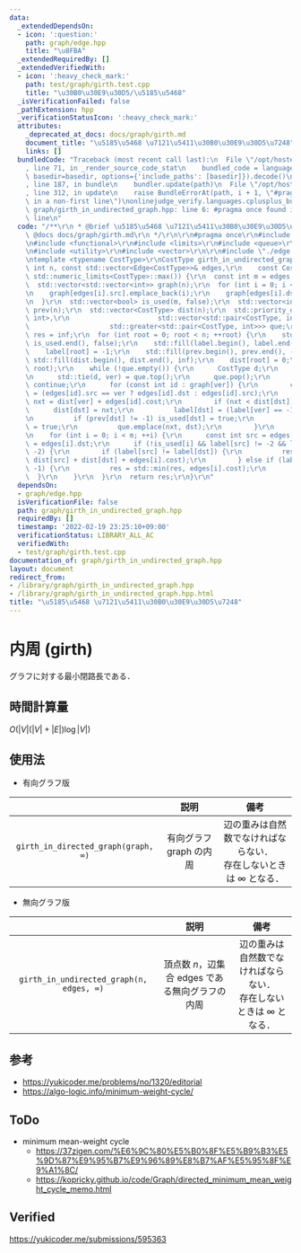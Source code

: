 ```yaml
---
data:
  _extendedDependsOn:
  - icon: ':question:'
    path: graph/edge.hpp
    title: "\u8FBA"
  _extendedRequiredBy: []
  _extendedVerifiedWith:
  - icon: ':heavy_check_mark:'
    path: test/graph/girth.test.cpp
    title: "\u30B0\u30E9\u30D5/\u5185\u5468"
  _isVerificationFailed: false
  _pathExtension: hpp
  _verificationStatusIcon: ':heavy_check_mark:'
  attributes:
    _deprecated_at_docs: docs/graph/girth.md
    document_title: "\u5185\u5468 \u7121\u5411\u30B0\u30E9\u30D5\u7248"
    links: []
  bundledCode: "Traceback (most recent call last):\n  File \"/opt/hostedtoolcache/Python/3.10.4/x64/lib/python3.10/site-packages/onlinejudge_verify/documentation/build.py\"\
    , line 71, in _render_source_code_stat\n    bundled_code = language.bundle(stat.path,\
    \ basedir=basedir, options={'include_paths': [basedir]}).decode()\n  File \"/opt/hostedtoolcache/Python/3.10.4/x64/lib/python3.10/site-packages/onlinejudge_verify/languages/cplusplus.py\"\
    , line 187, in bundle\n    bundler.update(path)\n  File \"/opt/hostedtoolcache/Python/3.10.4/x64/lib/python3.10/site-packages/onlinejudge_verify/languages/cplusplus_bundle.py\"\
    , line 312, in update\n    raise BundleErrorAt(path, i + 1, \"#pragma once found\
    \ in a non-first line\")\nonlinejudge_verify.languages.cplusplus_bundle.BundleErrorAt:\
    \ graph/girth_in_undirected_graph.hpp: line 6: #pragma once found in a non-first\
    \ line\n"
  code: "/**\r\n * @brief \u5185\u5468 \u7121\u5411\u30B0\u30E9\u30D5\u7248\r\n *\
    \ @docs docs/graph/girth.md\r\n */\r\n\r\n#pragma once\r\n#include <algorithm>\r\
    \n#include <functional>\r\n#include <limits>\r\n#include <queue>\r\n#include <tuple>\r\
    \n#include <utility>\r\n#include <vector>\r\n\r\n#include \"./edge.hpp\"\r\n\r\
    \ntemplate <typename CostType>\r\nCostType girth_in_undirected_graph(\r\n    const\
    \ int n, const std::vector<Edge<CostType>>& edges,\r\n    const CostType inf =\
    \ std::numeric_limits<CostType>::max()) {\r\n  const int m = edges.size();\r\n\
    \  std::vector<std::vector<int>> graph(n);\r\n  for (int i = 0; i < m; ++i) {\r\
    \n    graph[edges[i].src].emplace_back(i);\r\n    graph[edges[i].dst].emplace_back(i);\r\
    \n  }\r\n  std::vector<bool> is_used(m, false);\r\n  std::vector<int> label(n),\
    \ prev(n);\r\n  std::vector<CostType> dist(n);\r\n  std::priority_queue<std::pair<CostType,\
    \ int>,\r\n                      std::vector<std::pair<CostType, int>>,\r\n  \
    \                    std::greater<std::pair<CostType, int>>> que;\r\n  CostType\
    \ res = inf;\r\n  for (int root = 0; root < n; ++root) {\r\n    std::fill(is_used.begin(),\
    \ is_used.end(), false);\r\n    std::fill(label.begin(), label.end(), -2);\r\n\
    \    label[root] = -1;\r\n    std::fill(prev.begin(), prev.end(), -1);\r\n   \
    \ std::fill(dist.begin(), dist.end(), inf);\r\n    dist[root] = 0;\r\n    que.emplace(0,\
    \ root);\r\n    while (!que.empty()) {\r\n      CostType d;\r\n      int ver;\r\
    \n      std::tie(d, ver) = que.top();\r\n      que.pop();\r\n      if (d > dist[ver])\
    \ continue;\r\n      for (const int id : graph[ver]) {\r\n        const int dst\
    \ = (edges[id].src == ver ? edges[id].dst : edges[id].src);\r\n        const CostType\
    \ nxt = dist[ver] + edges[id].cost;\r\n        if (nxt < dist[dst]) {\r\n    \
    \      dist[dst] = nxt;\r\n          label[dst] = (label[ver] == -1 ? dst : label[ver]);\r\
    \n          if (prev[dst] != -1) is_used[dst] = true;\r\n          is_used[id]\
    \ = true;\r\n          que.emplace(nxt, dst);\r\n        }\r\n      }\r\n    }\r\
    \n    for (int i = 0; i < m; ++i) {\r\n      const int src = edges[i].src, dst\
    \ = edges[i].dst;\r\n      if (!is_used[i] && label[src] != -2 && label[dst] !=\
    \ -2) {\r\n        if (label[src] != label[dst]) {\r\n          res = std::min(res,\
    \ dist[src] + dist[dst] + edges[i].cost);\r\n        } else if (label[src] ==\
    \ -1) {\r\n          res = std::min(res, edges[i].cost);\r\n        }\r\n    \
    \  }\r\n    }\r\n  }\r\n  return res;\r\n}\r\n"
  dependsOn:
  - graph/edge.hpp
  isVerificationFile: false
  path: graph/girth_in_undirected_graph.hpp
  requiredBy: []
  timestamp: '2022-02-19 23:25:10+09:00'
  verificationStatus: LIBRARY_ALL_AC
  verifiedWith:
  - test/graph/girth.test.cpp
documentation_of: graph/girth_in_undirected_graph.hpp
layout: document
redirect_from:
- /library/graph/girth_in_undirected_graph.hpp
- /library/graph/girth_in_undirected_graph.hpp.html
title: "\u5185\u5468 \u7121\u5411\u30B0\u30E9\u30D5\u7248"
---
```

# 内周 (girth)

グラフに対する最小閉路長である．


## 時間計算量

$O(\lvert V \rvert (\lvert V \rvert + \lvert E \rvert) \log{\lvert V \rvert})$


## 使用法

- 有向グラフ版

||説明|備考|
|:--:|:--:|:--:|
|`girth_in_directed_graph(graph, ∞)`|有向グラフ $\mathrm{graph}$ の内周|辺の重みは自然数でなければならない．<br>存在しないときは $\infty$ となる．|

- 無向グラフ版

||説明|備考|
|:--:|:--:|:--:|
|`girth_in_undirected_graph(n, edges, ∞)`|頂点数 $n$，辺集合 $\mathrm{edges}$ である無向グラフの内周|辺の重みは自然数でなければならない．<br>存在しないときは $\infty$ となる．|


## 参考

- https://yukicoder.me/problems/no/1320/editorial
- https://algo-logic.info/minimum-weight-cycle/


## ToDo

- minimum mean-weight cycle
  - https://37zigen.com/%E6%9C%80%E5%B0%8F%E5%B9%B3%E5%9D%87%E9%95%B7%E9%96%89%E8%B7%AF%E5%95%8F%E9%A1%8C/
  - https://kopricky.github.io/code/Graph/directed_minimum_mean_weight_cycle_memo.html


## Verified

https://yukicoder.me/submissions/595363
